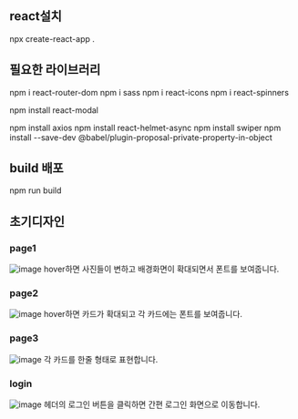 ## react설치

npx create-react-app .

## 필요한 라이브러리

npm i react-router-dom
npm i sass
npm i react-icons
npm i react-spinners

npm install react-modal

npm install axios
npm install react-helmet-async
npm install swiper
npm install --save-dev @babel/plugin-proposal-private-property-in-object

## build 배포

npm run build


## 초기디자인
### __page1__
![image](https://github.com/Hyeji1364/addText/assets/161557112/f8bf43bf-f178-4102-b142-91f4df95ec83)
hover하면 사진들이 변하고 배경화면이 확대되면서 폰트를 보여줍니다.
<br>
### __page2__
![image](https://github.com/Hyeji1364/addText/assets/161557112/f37e72c2-8093-4742-a238-114d28c7564d)
hover하면 카드가 확대되고 각 카드에는 폰트를 보여줍니다.
<br>
### __page3__
![image](https://github.com/Hyeji1364/addText/assets/161557112/63942f7e-4d13-4642-8887-c2252e8a75cb)
각 카드를 한줄 형태로 표현합니다.
<br>
### __login__
![image](https://github.com/Hyeji1364/addText/assets/161557112/694d3bfb-e0fe-4df7-a62c-28f24a156846)
헤더의 로그인 버튼을 클릭하면 간편 로그인 화면으로 이동합니다.
